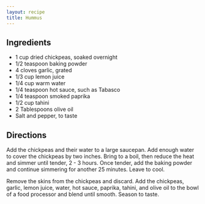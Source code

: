 ```yaml
---
layout: recipe
title: Hummus
---
```


## Ingredients

* 1 cup dried chickpeas, soaked overnight
* 1/2 teaspoon baking powder
* 4 cloves garlic, grated
* 1/3 cup lemon juice
* 1/4 cup warm water
* 1/4 teaspoon hot sauce, such as Tabasco
* 1/4 teaspoon smoked paprika
* 1/2 cup tahini
* 2 Tablespoons olive oil
* Salt and pepper, to taste

## Directions

Add the chickpeas and their water to a large saucepan. Add enough water to cover the chickpeas by two inches. Bring to a boil, then reduce the heat and simmer until tender, 2 - 3 hours. Once tender, add the baking powder and continue simmering for another 25 minutes. Leave to cool.

Remove the skins from the chickpeas and discard. Add the chickpeas, garlic, lemon juice, water, hot sauce, paprika, tahini, and olive oil to the bowl of a food processor and blend until smooth. Season to taste.
